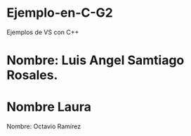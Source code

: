 # Ejemplo-en-C-G2
Ejemplos de VS con C++

Nombre: Luis Angel Samtiago Rosales. 
=======

Nombre
Laura
=======
Nombre: Octavio Ramírez


